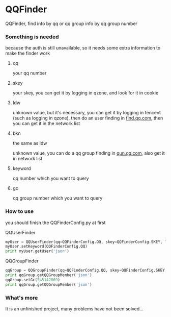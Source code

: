 # QQFinder
QQFinder, find info by qq or qq group info by qq group number

### Something is needed

because the auth is still unavailable, so it needs some extra information to make the finder work

1. qq
    
    your qq number

2. skey

    your skey, you can get it by logging in qzone, and look for it in cookie

3. ldw
    
    unknown value, but it's necessary, you can get it by logging in tencent (such as logging in qzone), then do an user finding in [find.qq.com](http://find.qq.com),
    then you can get it in the network list

4. bkn
    
    the same as ldw
    
    unknown value, you can do a qq group finding in [qun.qq.com](http://qun.qq.com), also get it in network list

5. keyword
    
    qq number which you want to query

6. gc
    
    qq group number which you want to query
    
### How to use

you should finish the QQFinderConfig.py at first

QQUserFinder

``` python
myUser = QQUserFinder(qq=QQFinderConfig.QQ, skey=QQFinderConfig.SKEY, ldw=QQFinderConfig.LDW)
myUser.setKeyword(QQFinderConfig.QQ)
print myUser.getUser('json')
```

QQGroupFinder

``` python
qqGroup = QQGroupFinder(qq=QQFinderConfig.QQ, skey=QQFinderConfig.SKEY, bkn=QQFinderConfig.BKN, gc=497394781)
print qqGroup.getQQGroupMember('json')
qqGroup.setGc(545142869)
print qqGroup.getQQGroupMember('json')
```

### What's more

It is an unfinished project, many problems have not been solved...
